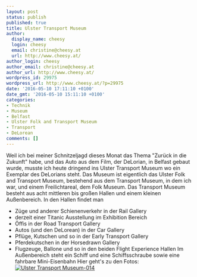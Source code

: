 ```yaml
---
layout: post
status: publish
published: true
title: Ulster Transport Museum
author:
  display_name: cheesy
  login: cheesy
  email: christine@cheesy.at
  url: http://www.cheesy.at/
author_login: cheesy
author_email: christine@cheesy.at
author_url: http://www.cheesy.at/
wordpress_id: 29975
wordpress_url: http://www.cheesy.at/?p=29975
date: '2016-05-10 17:11:10 +0100'
date_gmt: '2016-05-10 15:11:10 +0100'
categories:
- Technik
- Museum
- Belfast
- Ulster Folk and Transport Museum
- Transport
- DeLorean
comments: []
---
```

Weil ich bei meiner Schnitzeljagd dieses Monat das Thema "Zurück in die Zukunft" habe, und das Auto aus dem Film, der DeLorian, in Belfast gebaut wurde, musste ich heute dringend ins Ulster Transport Museum wo ein Exemplar des DeLorians steht. Das Museum ist eigentlich das Ulster Folk and Transport Museum, bestehend aus dem Transport Museum, in dem ich war, und einem Freilichtareal, dem Folk Museum.
Das Transport Museum besteht aus acht mittleren bis großen Hallen und einem kleinen Außenbereich. In den Hallen findet man
- Züge und anderer Schienenverkehr in der Rail Gallery
- derzeit einer Titanic Ausstellung im Exhibition Bereich
- Öffis in der Road Transport Gallery
- Autos (und den DeLorean) in der Car Gallery
- Pflüge, Kutschen und so in der Early Transport Gallery
- Pferdekutschen in der Horsedrawn Gallery
- Flugzeuge, Ballone und so in den beiden Flight Experience Hallen
Im Außenbereich steht ein Schiff und eine Schiffsschraube sowie eine fahrbare Mini-Eisenbahn
Hier geht's zu den Fotos:
[![Ulster Transport Museum-014](http://www.cheesy.at/wp-content/uploads/Ulster-Transport-Museum-014.jpg)](http://www.cheesy.at/fotos/sonstiges/leben-in-belfast/ulster-transport-museum/)
